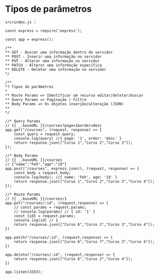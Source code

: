 # Tipos de parâmetros

`src>index.js :`

    const express = require('express');

    const app = express();

    /**
    ** GET - Buscar uma informação dentro do servidor 
    ** POST - Inserir uma informação no servidor
    ** PUT - Alterar uma informação no servidor
    ** PATCH - Alterar uma informação específica
    ** DELETE - Deletar uma informação no servidor
    */

    /**
    *? Tipos de parâmetros
    * 
    ** Route Params => Identificar um recurso editar/deletar/buscar
    ** Query Params => Paginação / Filtro
    ** Body Params => Os objetos inserção/alteração (JSON)
    ** 
    */

    //* Query Params
    // {{ _.baseURL }}/courses?page=1&order=desc
    app.get("/courses", (request, response) => {
        const query = request.query;
        console.log(query) //{ page: '1', order: 'desc' }
        return response.json(["Curso 1","Curso 2","Curso 3"]);
    });

    //* Body Params
    // {{ _.baseURL }}/courses
    // {"name":"Feh","age":"19"}
    app.post("/courses", express.json(), (request, response) => {
        const body = request.body;
        console.log(body); //{ name: 'Feh', age: '19' }
        return response.json(["Curso 1","Curso 2","Curso 3","Curso 4"]);
    });

    //* Route Params
    // {{ _.baseURL }}/courses/1
    app.put("/courses/:id", (request,response) => {
        // const params = request.params;
        // console.log(params) // { id: '1' }
        const {id} = request.params;
        console.log(id) // 1
        return response.json(["Curso 6","Curso 2","Curso 3","Curso 4"]);
    })

    app.patch("/courses/:id", (request,response) => {
        return response.json(["Curso 6","Curso 7","Curso 3","Curso 4"]);
    })

    app.delete("/courses/:id", (request,response) => {
        return response.json(["Curso 6","Curso 2","Curso 4"]);
    })

    app.listen(3333);